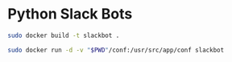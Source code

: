 # Python Slack Bots


```bash
sudo docker build -t slackbot .
```

```bash
sudo docker run -d -v "$PWD"/conf:/usr/src/app/conf slackbot
```